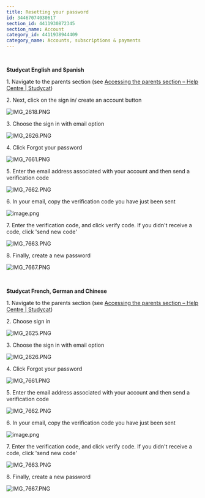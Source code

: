 ```yaml
---
title: Resetting your password
id: 34467074030617
section_id: 4411930872345
section_name: Account
category_id: 4411938944409
category_name: Accounts, subscriptions & payments
---
```

 


**Studycat English and Spanish**


1\. Navigate to the parents section (see [Accessing the parents section – Help Centre \| Studycat](https://help.studycat.com/hc/en-us/articles/34518228622105/preview/eyJhbGciOiJIUzI1NiJ9.eyJpZCI6MzQ1MTgyMjg2MjIxMDUsImV4cCI6MTcyMDQxMjU1MX0.8DEe5gqzcwGhn9YtGOdFZJbwEjnL1d_JV4GHmWuDeF8))


2\. Next, click on the sign in/ create an account button


![IMG_2618.PNG](https://help.studycat.com/hc/article_attachments/34482878992025)


3\. Choose the sign in with email option


![IMG_2626.PNG](https://help.studycat.com/hc/article_attachments/34482878995737)


4\. Click Forgot your password


![IMG_7661.PNG](https://help.studycat.com/hc/article_attachments/34469007160729)


5\. Enter the email address associated with your account and then send a verification code


![IMG_7662.PNG](https://help.studycat.com/hc/article_attachments/34469007168281)


6\. In your email, copy the verification code you have just been sent


![image.png](https://help.studycat.com/hc/article_attachments/34469007171481)


7\. Enter the verification code, and click verify code. If you didn't receive a code, click 'send new code'


![IMG_7663.PNG](https://help.studycat.com/hc/article_attachments/34469007173273)


8\. Finally, create a new password


![IMG_7667.PNG](https://help.studycat.com/hc/article_attachments/34469053229337)


 


**Studycat French, German and Chinese**


1\. Navigate to the parents section (see [Accessing the parents section – Help Centre \| Studycat](https://help.studycat.com/hc/en-us/articles/34518228622105/preview/eyJhbGciOiJIUzI1NiJ9.eyJpZCI6MzQ1MTgyMjg2MjIxMDUsImV4cCI6MTcyMDQxMjU1MX0.8DEe5gqzcwGhn9YtGOdFZJbwEjnL1d_JV4GHmWuDeF8))


2\. Choose sign in


![IMG_2625.PNG](https://help.studycat.com/hc/article_attachments/34482879039257)


3\. Choose the sign in with email option


![IMG_2626.PNG](https://help.studycat.com/hc/article_attachments/34482878995737)


4\. Click Forgot your password


![IMG_7661.PNG](https://help.studycat.com/hc/article_attachments/34469007160729)


5\. Enter the email address associated with your account and then send a verification code


![IMG_7662.PNG](https://help.studycat.com/hc/article_attachments/34469007168281)


6\. In your email, copy the verification code you have just been sent


![image.png](https://help.studycat.com/hc/article_attachments/34469007171481)


7\. Enter the verification code, and click verify code. If you didn't receive a code, click 'send new code'


![IMG_7663.PNG](https://help.studycat.com/hc/article_attachments/34469007173273)


8\. Finally, create a new password


![IMG_7667.PNG](https://help.studycat.com/hc/article_attachments/34469053229337)


 


 

